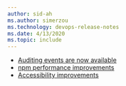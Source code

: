 ```yaml
---
author: sid-ah
ms.author: simerzou
ms.technology: devops-release-notes
ms.date: 4/13/2020
ms.topic: include
---
```


- [Auditing events are now available](#auditing-events-are-now-available)
- [npm performance improvements](#npm-performance-improvements)
- [Accessibility improvements](#accessibility-improvements)
